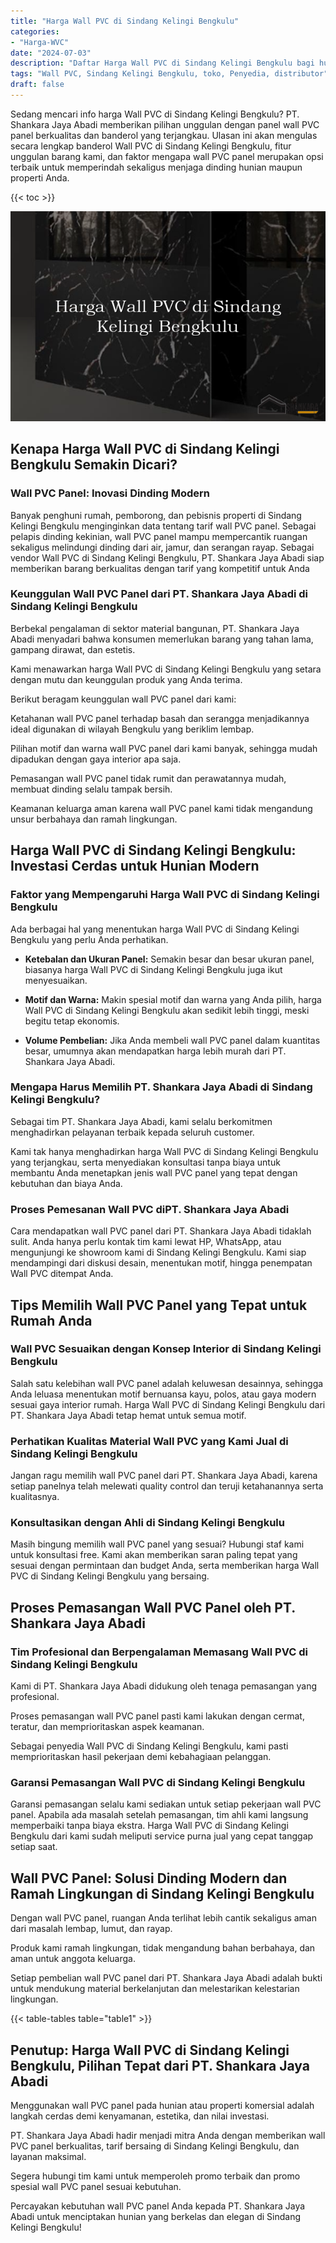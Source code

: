 ```yaml
---
title: "Harga Wall PVC di Sindang Kelingi Bengkulu"
categories: 
- "Harga-WVC"
date: "2024-07-03"
description: "Daftar Harga Wall PVC di Sindang Kelingi Bengkulu bagi hunian, kantor, dan ritel. Produk terbaik, pilihan motif, warna modern, dengan jasa penempatan dikerjakan oleh teknisi ahli dan kepastian resmi!|Layanan distribusi Wall PVC di Sindang Kelingi Bengkulu untuk keperluan tempat tinggal, perkantoran, maupun ritel, beserta material unggulan dan pemasangan oleh tenaga ahli ahli serta jaminan resmi.|Alternatif Wall PVC di Sindang Kelingi Bengkulu yang terbukti bagi rumah, kantor, serta gerai, bersama panel terbaik dan pemasangan oleh tenaga ahli ahli dan garansi resmi.|Penyediaan Wall PVC di Sindang Kelingi Bengkulu bagi rumah, office, dan gerai, dengan produk unggulan dan penempatan oleh tenaga ahli berpengalaman, disertai dengan kepastian resmi.}"
tags: "Wall PVC, Sindang Kelingi Bengkulu, toko, Penyedia, distributor"
draft: false
---
```


Sedang mencari info harga Wall PVC di Sindang Kelingi Bengkulu? PT. Shankara Jaya Abadi memberikan pilihan unggulan dengan panel wall PVC panel berkualitas dan banderol yang terjangkau. Ulasan ini akan mengulas secara lengkap banderol Wall PVC di Sindang Kelingi Bengkulu, fitur unggulan barang kami, dan faktor mengapa wall PVC panel merupakan opsi terbaik untuk memperindah sekaligus menjaga dinding hunian maupun properti Anda.

{{< toc >}}

![Harga Wall PVC di Sindang Kelingi Bengkulu](/images/Harga-WVC/Harga-Wall-PVC-di-Sindang-Kelingi-Bengkulu.png)


## Kenapa Harga Wall PVC di Sindang Kelingi Bengkulu Semakin Dicari?

### Wall PVC Panel: Inovasi Dinding Modern

Banyak penghuni rumah, pemborong, dan pebisnis properti di Sindang Kelingi Bengkulu menginginkan data tentang tarif wall PVC panel. Sebagai pelapis dinding kekinian, wall PVC panel mampu mempercantik ruangan sekaligus melindungi dinding dari air, jamur, dan serangan rayap. Sebagai vendor Wall PVC di Sindang Kelingi Bengkulu, PT. Shankara Jaya Abadi siap memberikan barang berkualitas dengan tarif yang kompetitif untuk Anda

### Keunggulan Wall PVC Panel dari PT. Shankara Jaya Abadi di Sindang Kelingi Bengkulu

Berbekal pengalaman di sektor material bangunan, PT. Shankara Jaya Abadi menyadari bahwa konsumen memerlukan barang yang tahan lama, gampang dirawat, dan estetis.

Kami menawarkan harga Wall PVC di Sindang Kelingi Bengkulu yang setara dengan mutu dan keunggulan produk yang Anda terima.

Berikut beragam keunggulan wall PVC panel dari kami:

Ketahanan wall PVC panel terhadap basah dan serangga menjadikannya ideal digunakan di wilayah Bengkulu yang beriklim lembap.

Pilihan motif dan warna wall PVC panel dari kami banyak, sehingga mudah dipadukan dengan gaya interior apa saja.

Pemasangan wall PVC panel tidak rumit dan perawatannya mudah, membuat dinding selalu tampak bersih.

Keamanan keluarga aman karena wall PVC panel kami tidak mengandung unsur berbahaya dan ramah lingkungan.

## Harga Wall PVC di Sindang Kelingi Bengkulu: Investasi Cerdas untuk Hunian Modern

### Faktor yang Mempengaruhi Harga Wall PVC di Sindang Kelingi Bengkulu

Ada berbagai hal yang menentukan harga Wall PVC di Sindang Kelingi Bengkulu yang perlu Anda perhatikan.

- **Ketebalan dan Ukuran Panel:** Semakin besar dan besar ukuran panel, biasanya harga Wall PVC di Sindang Kelingi Bengkulu juga ikut menyesuaikan.

- **Motif dan Warna:** Makin spesial motif dan warna yang Anda pilih, harga Wall PVC di Sindang Kelingi Bengkulu akan sedikit lebih tinggi, meski begitu tetap ekonomis.

- **Volume Pembelian:** Jika Anda membeli wall PVC panel dalam kuantitas besar, umumnya akan mendapatkan harga lebih murah dari PT. Shankara Jaya Abadi.

### Mengapa Harus Memilih PT. Shankara Jaya Abadi di Sindang Kelingi Bengkulu?

Sebagai tim PT. Shankara Jaya Abadi, kami selalu berkomitmen menghadirkan pelayanan terbaik kepada seluruh customer.

Kami tak hanya menghadirkan harga Wall PVC di Sindang Kelingi Bengkulu yang terjangkau, serta menyediakan konsultasi tanpa biaya untuk membantu Anda menetapkan jenis wall PVC panel yang tepat dengan kebutuhan dan biaya Anda.

### Proses Pemesanan Wall PVC diPT. Shankara Jaya Abadi

Cara mendapatkan wall PVC panel dari PT. Shankara Jaya Abadi tidaklah sulit. Anda hanya perlu kontak tim kami lewat HP, WhatsApp, atau mengunjungi ke showroom kami di Sindang Kelingi Bengkulu. Kami siap mendampingi dari diskusi desain, menentukan motif, hingga penempatan Wall PVC ditempat Anda.

## Tips Memilih Wall PVC Panel yang Tepat untuk Rumah Anda

### Wall PVC Sesuaikan dengan Konsep Interior di Sindang Kelingi Bengkulu

Salah satu kelebihan wall PVC panel adalah keluwesan desainnya, sehingga Anda leluasa menentukan motif bernuansa kayu, polos, atau gaya modern sesuai gaya interior rumah. Harga Wall PVC di Sindang Kelingi Bengkulu dari PT. Shankara Jaya Abadi tetap hemat untuk semua motif.

### Perhatikan Kualitas Material Wall PVC yang Kami Jual di Sindang Kelingi Bengkulu

Jangan ragu memilih wall PVC panel dari PT. Shankara Jaya Abadi, karena setiap panelnya telah melewati quality control dan teruji ketahanannya serta kualitasnya.

### Konsultasikan dengan Ahli di Sindang Kelingi Bengkulu

Masih bingung memilih wall PVC panel yang sesuai? Hubungi staf kami untuk konsultasi free. Kami akan memberikan saran paling tepat yang sesuai dengan permintaan dan budget Anda, serta memberikan harga Wall PVC di Sindang Kelingi Bengkulu yang bersaing.

## Proses Pemasangan Wall PVC Panel oleh PT. Shankara Jaya Abadi

### Tim Profesional dan Berpengalaman Memasang Wall PVC di Sindang Kelingi Bengkulu

Kami di PT. Shankara Jaya Abadi didukung oleh tenaga pemasangan yang profesional.

Proses pemasangan wall PVC panel pasti kami lakukan dengan cermat, teratur, dan memprioritaskan aspek keamanan.

Sebagai penyedia Wall PVC di Sindang Kelingi Bengkulu, kami pasti memprioritaskan hasil pekerjaan demi kebahagiaan pelanggan.

### Garansi Pemasangan Wall PVC di Sindang Kelingi Bengkulu

Garansi pemasangan selalu kami sediakan untuk setiap pekerjaan wall PVC panel. Apabila ada masalah setelah pemasangan, tim ahli kami langsung memperbaiki tanpa biaya ekstra. Harga Wall PVC di Sindang Kelingi Bengkulu dari kami sudah meliputi service purna jual yang cepat tanggap setiap saat.

## Wall PVC Panel: Solusi Dinding Modern dan Ramah Lingkungan di Sindang Kelingi Bengkulu

Dengan wall PVC panel, ruangan Anda terlihat lebih cantik sekaligus aman dari masalah lembap, lumut, dan rayap.

Produk kami ramah lingkungan, tidak mengandung bahan berbahaya, dan aman untuk anggota keluarga.

Setiap pembelian wall PVC panel dari PT. Shankara Jaya Abadi adalah bukti untuk mendukung material berkelanjutan dan melestarikan kelestarian lingkungan.

{{< table-tables table="table1" >}}

## Penutup: Harga Wall PVC di Sindang Kelingi Bengkulu, Pilihan Tepat dari PT. Shankara Jaya Abadi

Menggunakan wall PVC panel pada hunian atau properti komersial adalah langkah cerdas demi kenyamanan, estetika, dan nilai investasi.

PT. Shankara Jaya Abadi hadir menjadi mitra Anda dengan memberikan wall PVC panel berkualitas, tarif bersaing di Sindang Kelingi Bengkulu, dan layanan maksimal.

Segera hubungi tim kami untuk memperoleh promo terbaik dan promo spesial wall PVC panel sesuai kebutuhan.

Percayakan kebutuhan wall PVC panel Anda kepada PT. Shankara Jaya Abadi untuk menciptakan hunian yang berkelas dan elegan di Sindang Kelingi Bengkulu!